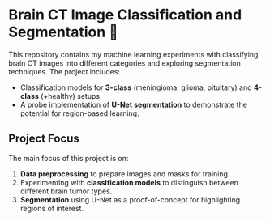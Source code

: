 # Brain CT Image Classification and Segmentation 🧠

This repository contains my machine learning experiments with classifying brain CT images into different categories and exploring segmentation techniques. The project includes:

- Classification models for **3-class** (meningioma, glioma, pituitary) and **4-class** (+healthy) setups.
- A probe implementation of **U-Net segmentation** to demonstrate the potential for region-based learning.

## Project Focus
The main focus of this project is on:
1. **Data preprocessing** to prepare images and masks for training.
2. Experimenting with **classification models** to distinguish between different brain tumor types.
3. **Segmentation** using U-Net as a proof-of-concept for highlighting regions of interest.
